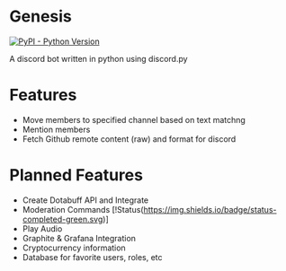 # Genesis
[![PyPI - Python Version](https://img.shields.io/pypi/pyversions/Django.svg)](https://github.com/complexitydev/DiscordGenesis)

A discord bot written in python using discord.py

# Features

* Move members to specified channel based on text matchng
* Mention members
* Fetch Github remote content (raw) and format for discord

# Planned Features

* Create Dotabuff API and Integrate
* Moderation Commands [!Status(https://img.shields.io/badge/status-completed-green.svg)]
* Play Audio
* Graphite & Grafana Integration
* Cryptocurrency information
* Database for favorite users, roles, etc
